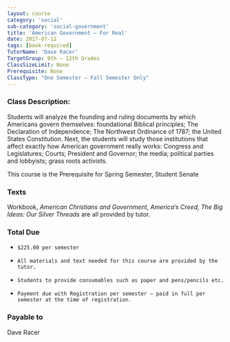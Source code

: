 ```yaml
---
layout: course
category: 'social'
sub-category: 'social-government'
title: 'American Government – For Real'
date: 2017-07-12
tags: [book-required]
TutorName: 'Dave Racer'
TargetGroup: 9th – 12th Grades
ClassSizeLimit: None
Prerequisite: None
ClassType: "One Semester – Fall Semester Only"
---
```


### Class Description:
Students will analyze the founding and ruling documents by which Americans govern themselves: foundational Biblical principles; The Declaration of Independence; The Northwest Ordinance of 1787; the United States Constitution.  Next, the students will study those institutions that affect exactly how American government really works: Congress and Legislatures; Courts; President and Governor; the media; political parties and lobbyists; grass roots activists.

This course is the Prerequisite for Spring Semester, Student Senate
 
### Texts
Workbook, *American Christians and Government, America’s Creed, The Big Ideas: Our Silver Threads* are all provided by tutor.

### Total Due
*     $225.00 per semester
*     All materials and text needed for this course are provided by the tutor.
*     Students to provide consumables such as paper and pens/pencils etc.
*     Payment due with Registration per semester – paid in full per semester at the time of registration.

### Payable to
Dave Racer